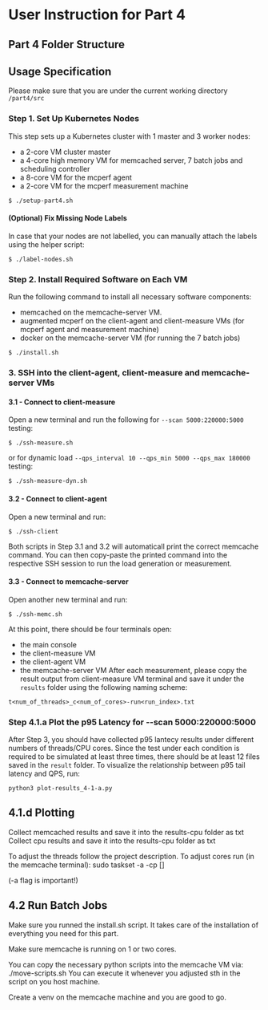 # User Instruction for Part 4

## Part 4 Folder Structure

## Usage Specification
Please make sure that you are under the current working directory ```/part4/src```

### Step 1. Set Up Kubernetes Nodes
This step sets up a Kubernetes cluster with 1 master and 3 worker nodes:
 - a 2-core VM cluster master
 - a 4-core high memory VM for memcached server, 7 batch jobs and scheduling controller
 - a 8-core VM for the mcperf agent
 - a 2-core VM for the mcperf measurement machine
```
$ ./setup-part4.sh
```
#### (Optional) Fix Missing Node Labels
In case that your nodes are not labelled, you can manually attach the labels using the helper script:
```
$ ./label-nodes.sh
```

### Step 2. Install Required Software on Each VM
Run the following command to install all necessary software components:
 - memcached on the memcache-server VM.
 - augmented mcperf on the client-agent and client-measure VMs (for mcperf agent and measurement machine)
 - docker on the memcache-server VM (for running the 7 batch jobs)
```
$ ./install.sh
```

###  3. SSH into the client-agent, client-measure and memcache-server VMs
#### 3.1 - Connect to client-measure
Open a new terminal and run the following for ```--scan 5000:220000:5000``` testing:
```
$ ./ssh-measure.sh
```
or for dynamic load ```--qps_interval 10 --qps_min 5000 --qps_max 180000``` testing:
```
$ ./ssh-measure-dyn.sh
```
#### 3.2 - Connect to client-agent
Open a new terminal and run:
```
$ ./ssh-client
```
Both scripts in Step 3.1 and 3.2 will automaticall print the correct memcache command. You can then copy-paste the printed command into the respective SSH session to run the load generation or measurement.
#### 3.3 - Connect to memcache-server
Open another new terminal and run:
```
$ ./ssh-memc.sh
```
At this point, there should be four terminals open:
 - the main console
 - the client-measure VM
 - the client-agent VM
 - the memcache-server VM
After each measurement, please copy the result output from client-measure VM terminal and save it under the ```results``` folder using the following naming scheme:
```
t<num_of_threads>_c<num_of_cores>-run<run_index>.txt
```

### Step 4.1.a Plot the p95 Latency for --scan 5000:220000:5000
After Step 3, you should have collected p95 lantecy results under different numbers of threads/CPU cores. Since the test under each condition is required to be simulated at least three times, there should be at least 12 files saved in the ```result``` folder.
To visualize the relationship between p95 tail latency and QPS, run:
```
python3 plot-results_4-1-a.py
```

## 4.1.d Plotting 
Collect memcached results and save it into the results-cpu folder as txt
Collect cpu results and save it into the results-cpu folder as txt

To adjust the threads follow the project description.
To adjust cores run (in the memcache terminal):
sudo taskset -a -cp [<cores as list>] <PID-MEMCACHED>

(-a flag is important!)


## 4.2 Run Batch Jobs 
Make sure you runned the install.sh script.
It takes care of the installation of everything you need for this part.

Make sure memcache is running on 1 or two cores.

You can copy the necessary python scripts into the memcache VM via:
./move-scripts.sh
You can execute it whenever you adjusted sth in the script on you host machine.

Create a venv on the memcache machine and you are good to go.





